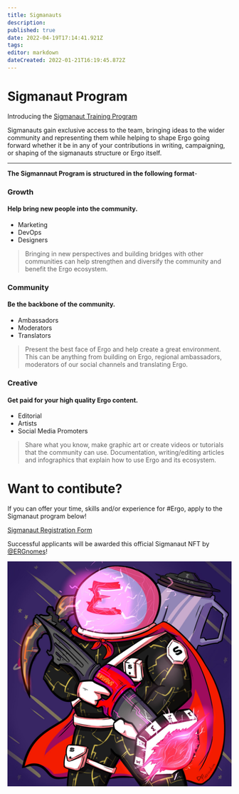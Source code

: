 ```yaml
---
title: Sigmanauts
description: 
published: true
date: 2022-04-19T17:14:41.921Z
tags: 
editor: markdown
dateCreated: 2022-01-21T16:19:45.872Z
---
```


# Sigmanaut Program

Introducing the [Sigmanaut Training Program](https://twitter.com/ergoplatformorg/status/1471226580160684032?s=20&t=acrTQ2jyD6r5SO_VN4U8WA)


Sigmanauts gain exclusive access to the team, bringing ideas to the wider community and representing them while helping to shape Ergo going forward whether it be in any of your contributions in writing, campaigning, or shaping of the sigmanauts structure or Ergo itself. 
___
__The Sigmannaut  Program is structured in the following format__-
### Growth

#### **Help bring new people into the community**.

- Marketing
- DevOps
- Designers

> Bringing in new perspectives and building bridges with other communities can help strengthen and diversify the community and benefit the Ergo ecosystem.


### Community

#### **Be the backbone of the community.**
- Ambassadors
- Moderators
- Translators

> Present the best face of Ergo and help create a great environment. This can be anything from building on Ergo, regional ambassadors, moderators of our social channels and translating Ergo.

### Creative

#### **Get paid for your high quality Ergo content.**

- Editorial
- Artists
- Social Media Promoters

> Share what you know, make graphic art or create videos or tutorials that the community can use.
> Documentation, writing/editing articles and infographics that explain how to use Ergo and its ecosystem.

# Want to contibute?

If you can offer your time, skills and/or experience for #Ergo, apply to the Sigmanaut program below!


[Sigmanaut Registration Form](https://q9fwzopidh8.typeform.com/to/RdWAB3MS?typeform-source=www.reddit.com)

Successful applicants will be awarded this official Sigmanaut NFT by [@ERGnomes](https://t.co/n0Cpbjel67)!

![sigmanautnft.jpg](/sigmanautnft.jpg)